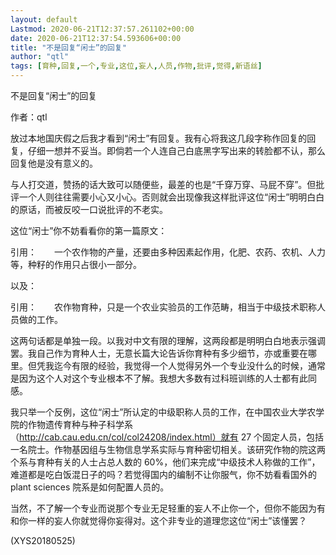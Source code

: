 ```yaml
---
layout: default
Lastmod: 2020-06-21T12:37:57.261102+00:00
date: 2020-06-21T12:37:54.593606+00:00
title: "不是回复“闲士”的回复"
author: "qtl"
tags: [育种,回复,一个,专业,这位,妄人,人员,作物,批评,觉得,新语丝]
---
```


不是回复“闲士”的回复

作者：qtl

放过本地国庆假之后我才看到“闲士”有回复。我有心将我这几段字称作回复的回复，仔细一想并不妥当。即倘若一个人连自己白底黑字写出来的转脸都不认，那么回复他是没有意义的。

与人打交道，赞扬的话大致可以随便些，最差的也是“千穿万穿、马屁不穿”。但批评一个人则往往需要小心又小心。否则就会出现像我这样批评这位“闲士”明明白白的原话，而被反咬一口说批评的不老实。

这位“闲士”你不妨看看你的第一篇原文：

引用：　　一个农作物的产量，还要由多种因素起作用，化肥、农药、农机、人力等，种籽的作用只占很小一部分。

以及：

引用：　　农作物育种，只是一个农业实验员的工作范畴，相当于中级技术职称人员做的工作。

这两句话都是单独一段。以我对中文有限的理解，这两段都是明明白白地表示强调罢。我自己作为育种人士，无意长篇大论告诉你育种有多少细节，亦或重要在哪里。但凭我迄今有限的经验，我觉得一个人觉得另外一个专业没什么的时候，通常是因为这个人对这个专业根本不了解。我想大多数有过科班训练的人士都有此同感。

我只举一个反例，这位“闲士”所认定的中级职称人员的工作，在中国农业大学农学院的作物遗传育种与种子科学系（http://cab.cau.edu.cn/col/col24208/index.html）就有 27 个固定人员，包括一名院士。作物基因组与生物信息学系实际与育种密切相关。该研究作物的院这两个系与育种有关的人士占总人数的 60%，他们来完成“中级技术人称做的工作”，难道都是吃白饭混日子的吗？若觉得国内的编制不让你服气，你不妨看看国外的 plant sciences 院系是如何配置人员的。

当然，不了解一个专业而说那个专业无足轻重的妄人不止你一个，但你不能因为有和你一样的妄人你就觉得你妄得对。这个非专业的道理您这位“闲士”该懂罢？

(XYS20180525)

